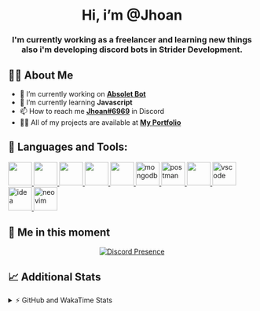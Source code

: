 <h1 align="center">Hi, i’m @Jhoan</h1>
<h3 align="center">I'm currently working as a freelancer and learning new things also i'm developing discord bots in Strider Development.</h3>

## 🙋‍♂️ About Me

- 🔭 I’m currently working on **[Absolet Bot](https://strider.cloud)**
- 🌱 I’m currently learning **Javascript**
- 📫 How to reach me **[Jhoan#6969](https://jhoan.monster/)** in Discord
- 👨‍💻 All of my projects are available at **[My Portfolio](https://jhoan.monster)**

## 🚀 Languages and Tools:
<p align="left"> 
    <a href="https://developer.mozilla.org/en-US/docs/Web/JavaScript" target="_blank"> <img src="https://img.icons8.com/color/48/000000/javascript.png" width="48" height="48"/> </a> 
    <a href="https://www.w3.org/html/" target="_blank"> <img src="https://img.icons8.com/color/48/000000/html-5.png" width="48" height="48"/> </a> 
    <a href="https://www.w3schools.com/css/" target="_blank"> <img src="https://img.icons8.com/color/48/000000/css3.png" width="48" height="48"/> </a> 
    <a href="https://getbootstrap.com" target="_blank"> <img src="https://img.icons8.com/color/48/000000/bootstrap.png" width="48" height="48"/> </a> 
    <a href="https://nodejs.org" target="_blank"> <img src="https://i.imgur.com/XX8lvL7.png" width="48" height="48"/> </a> 
    <a href="https://www.mongodb.com/" target="_blank"> <img src="https://i.imgur.com/nRtS3AN.png" alt="mongodb" width="48" height="48"/> </a> 
    <a href="https://postman.com" target="_blank"> <img src="https://www.vectorlogo.zone/logos/getpostman/getpostman-icon.svg" alt="postman" width="48" height="48"/> </a>   
    <a href="https://git-scm.com/" target="_blank"> <img src="https://img.icons8.com/color/48/000000/git.png" width="48" height="48"/> </a> 
    <a href="https://code.visualstudio.com" target="_blank" > <img src="https://upload.wikimedia.org/wikipedia/commons/thumb/9/9a/Visual_Studio_Code_1.35_icon.svg/2048px-Visual_Studio_Code_1.35_icon.svg.png" alt="vscode" width="48" height="48"> </a>
    <a href="https://www.jetbrains.com/es-es/idea/" target="_blank" > <img src="https://resources.jetbrains.com/storage/products/intellij-idea/img/meta/intellij-idea_logo_300x300.png" alt="idea" width="48" height="48"> </a>
    <a href="https://neovim.io" target="_blank"> <img src="https://icons.iconarchive.com/icons/papirus-team/papirus-apps/512/nvim-icon.png" alt="neovim" width="48" height="48"/> </a>
</p>
  
## 👤 Me in this moment
<p align="center">
    <a href="https://discord.com/users/852617426591154177" target="_blank" rel="nofollow">
        <img src="https://lanyard-profile-readme.vercel.app/api/852617426591154177?idleMessage=Probably%20coding%20Absolet..." alt="Discord Presence" align="center">
    </a>
</p>

## 📈 Additional Stats
<details>
    <summary>⚡ GitHub and WakaTime Stats</summary>
    <br/>

<!--START_SECTION:waka-->
![Code Time](http://img.shields.io/badge/Code%20Time-186%20hrs%2056%20mins-blue)

**🐱 My GitHub Data** 

> 🏆 510 Contributions in the Year 2022
 > 
> 📦 43.2 kB Used in GitHub's Storage 
 > 
> 💼 Opted to Hire
 > 
> 📜 4 Public Repositories 
 > 
> 🔑 14 Private Repositories  
 > 
**I'm a Night 🦉** 

```text
🌞 Morning    44 commits     ██░░░░░░░░░░░░░░░░░░░░░░░   8.8% 
🌆 Daytime    196 commits    █████████░░░░░░░░░░░░░░░░   39.2% 
🌃 Evening    226 commits    ███████████░░░░░░░░░░░░░░   45.2% 
🌙 Night      34 commits     █░░░░░░░░░░░░░░░░░░░░░░░░   6.8%

```
📅 **I'm Most Productive on Saturday** 

```text
Monday       72 commits     ███░░░░░░░░░░░░░░░░░░░░░░   14.4% 
Tuesday      90 commits     ████░░░░░░░░░░░░░░░░░░░░░   18.0% 
Wednesday    93 commits     ████░░░░░░░░░░░░░░░░░░░░░   18.6% 
Thursday     44 commits     ██░░░░░░░░░░░░░░░░░░░░░░░   8.8% 
Friday       28 commits     █░░░░░░░░░░░░░░░░░░░░░░░░   5.6% 
Saturday     110 commits    █████░░░░░░░░░░░░░░░░░░░░   22.0% 
Sunday       63 commits     ███░░░░░░░░░░░░░░░░░░░░░░   12.6%

```


📊 **This Week I Spent My Time On** 

```text
⌚︎ Time Zone: America/Bogota

💬 Programming Languages: 
JavaScript               22 hrs 41 mins      ██████████████████░░░░░░░   73.24% 
EJS                      6 hrs 6 mins        █████░░░░░░░░░░░░░░░░░░░░   19.71% 
YAML                     34 mins             ░░░░░░░░░░░░░░░░░░░░░░░░░   1.86% 
Text                     30 mins             ░░░░░░░░░░░░░░░░░░░░░░░░░   1.62% 
Python                   14 mins             ░░░░░░░░░░░░░░░░░░░░░░░░░   0.78%

🔥 Editors: 
VS Code                  30 hrs 45 mins      ████████████████████████░   99.31% 
Neovim                   12 mins             ░░░░░░░░░░░░░░░░░░░░░░░░░   0.69%

🐱‍💻 Projects: 
Fium Web                 13 hrs 16 mins      ██████████░░░░░░░░░░░░░░░   42.86% 
Strider System           7 hrs 25 mins       ██████░░░░░░░░░░░░░░░░░░░   23.96% 
Staff Bot                4 hrs 24 mins       ███░░░░░░░░░░░░░░░░░░░░░░   14.24% 
Cloudly                  1 hr 35 mins        █░░░░░░░░░░░░░░░░░░░░░░░░   5.15% 
Fium Bot                 1 hr 6 mins         █░░░░░░░░░░░░░░░░░░░░░░░░   3.57%

💻 Operating System: 
Linux                    30 hrs 58 mins      █████████████████████████   100.0%

```

**I Mostly Code in JavaScript** 

```text
JavaScript               11 repos            █████████████████░░░░░░░░   68.75% 
Java                     2 repos             ███░░░░░░░░░░░░░░░░░░░░░░   12.5% 
SCSS                     1 repo              █░░░░░░░░░░░░░░░░░░░░░░░░   6.25% 
TypeScript               1 repo              █░░░░░░░░░░░░░░░░░░░░░░░░   6.25% 
CSS                      1 repo              █░░░░░░░░░░░░░░░░░░░░░░░░   6.25%

```



 Last Updated on 10/06/2022 06:16:12 UTC
<!--END_SECTION:waka-->
</details>
